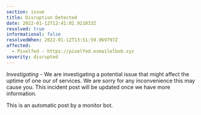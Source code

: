 ```yaml
---
section: issue
title: Disruption Detected
date: 2022-01-12T12:41:02.921033Z
resolved: true
informational: false
resolvedWhen: 2022-01-12T13:51:59.969797Z
affected:
  - Pixelfed - https://pixelfed.esmailelbob.xyz
severity: disrupted
---
```

*Investigating* - We are investigating a potential issue that might affect the uptime of one our of services. We are sorry for any inconvenience this may cause you. This incident post will be updated once we have more information.

This is an automatic post by a monitor bot.
        